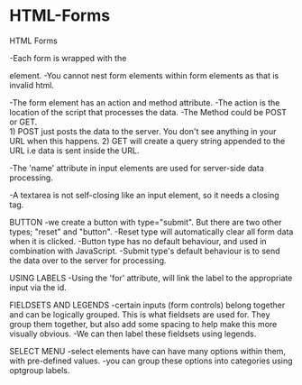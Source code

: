 # HTML-Forms
HTML Forms

-Each form is wrapped with the <form></form> element.
-You cannot nest form elements within form elements as that is invalid html.

-The form element has an action and method attribute.
-The action is the location of the script that processes the data.
-The Method could be POST or GET.  
    1) POST just posts the data to the server. You don't see anything in your URL when this happens.
    2) GET will create a query string appended to the URL i.e data is sent inside the URL.

-The 'name' attribute in input elements are used for server-side data processing.

-A textarea is not self-closing like an input element, so it needs a closing tag.

BUTTON
-we create a button with type="submit". But there are two other types; "reset" and "button".
-Reset type will automatically clear all form data when it is clicked.
-Button type has no default behaviour, and used in combination with JavaScript.
-Submit type's default behaviour is to send the data over to the server for processing.

USING LABELS
-Using the 'for' attribute, will link the label to the appropriate input via the id.

FIELDSETS AND LEGENDS
-certain inputs (form controls) belong together and can be logically grouped. This is what fieldsets are used for. They group them together, but also add some spacing to help make this more visually obvious.
-We can then label these fieldsets using legends.

SELECT MENU
-select elements have can have many options within them, with pre-defined values.
-you can group these options into categories using optgroup labels.